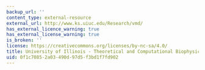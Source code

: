```yaml
---
backup_url: ''
content_type: external-resource
external_url: http://www.ks.uiuc.edu/Research/vmd/
has_external_licence_warning: true
has_external_license_warning: true
is_broken: ''
license: https://creativecommons.org/licenses/by-nc-sa/4.0/
title: University of Illinois - Theoretical and Computational Biophysics Group - VMD
uid: 0f1c7085-2a03-490d-97d5-f3bd1f7fd902
---
```

